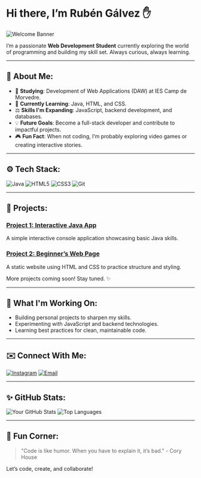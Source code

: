 # Hi there, I’m Rubén Gálvez ✋

![Welcome Banner](https://i.imgur.com/PNdSkqj.png)

I’m a passionate **Web Development Student** currently exploring the world of programming and building my skill set. Always curious, always learning.

---

## 🚀 About Me:

- 🔧 **Studying**: Development of Web Applications (DAW) at IES Camp de Morvedre.
- 🌱 **Currently Learning**: Java, HTML, and CSS.
- ⚖️ **Skills I'm Expanding**: JavaScript, backend development, and databases.
- 💡 **Future Goals**: Become a full-stack developer and contribute to impactful projects.
- 🎮 **Fun Fact**: When not coding, I’m probably exploring video games or creating interactive stories.

---

## ⚙️ Tech Stack:

![Java](https://img.shields.io/badge/Java-%23ED8B00.svg?style=for-the-badge&logo=java&logoColor=white)
![HTML5](https://img.shields.io/badge/HTML5-%23E34F26.svg?style=for-the-badge&logo=html5&logoColor=white)
![CSS3](https://img.shields.io/badge/CSS3-%231572B6.svg?style=for-the-badge&logo=css3&logoColor=white)
![Git](https://img.shields.io/badge/Git-%23F05033.svg?style=for-the-badge&logo=git&logoColor=white)

---

## 🎯 Projects:

### **[Project 1: Interactive Java App](#)**
A simple interactive console application showcasing basic Java skills.

### **[Project 2: Beginner’s Web Page](#)**
A static website using HTML and CSS to practice structure and styling.

More projects coming soon! Stay tuned. ✨

---

## 🔎 What I'm Working On:

- Building personal projects to sharpen my skills.
- Experimenting with JavaScript and backend technologies.
- Learning best practices for clean, maintainable code.

---

## ✉️ Connect With Me:

[![Instagram](https://img.shields.io/badge/Instagram-%23E4405F.svg?style=for-the-badge&logo=instagram&logoColor=white)](https://instagram.com/Rubeen_galveez)
[![Email](https://img.shields.io/badge/Email-D14836?style=for-the-badge&logo=gmail&logoColor=white)](mailto:rubgalalv@alu.edu.gva.es)

---

## ✨ GitHub Stats:

![Your GitHub Stats](https://github-readme-stats.vercel.app/api?username=Rga9rga&show_icons=true&theme=radical)
![Top Languages](https://github-readme-stats.vercel.app/api/top-langs/?username=Rga9rga&layout=compact&theme=radical)

---

## 🎨 Fun Corner:

> "Code is like humor. When you have to explain it, it’s bad." - Cory House

Let’s code, create, and collaborate!

